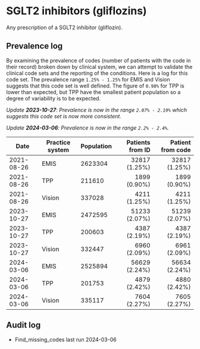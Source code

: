 # SGLT2 inhibitors (gliflozins)

Any prescription of a SGLT2 inhibitor (gliflozin).

## Prevalence log

By examining the prevalence of codes (number of patients with the code in their record) broken down by clinical system, we can attempt to validate the clinical code sets and the reporting of the conditions. Here is a log for this code set. The prevalence range `1.25% - 1.25%` for EMIS and Vision suggests that this code set is well defined. The figure of `0.90%` for TPP is lower than expected, but TPP have the smallest patient population so a degree of variability is to be expected.

_Update **2023-10-27**: Prevalence is now in the range `2.07% - 2.19%` which suggests this code set is now more consistent._

_Update **2024-03-06**: Prevalence is now in the range `2.2% - 2.4%`._

| Date       | Practice system | Population | Patients from ID | Patient from code |
| ---------- | --------------- | ---------- | ---------------: | ----------------: |
| 2021-08-26 | EMIS            | 2623304    |    32817 (1.25%) |     32817 (1.25%) |
| 2021-08-26 | TPP             | 211610     |     1899 (0.90%) |      1899 (0.90%) |
| 2021-08-26 | Vision          | 337028     |     4211 (1.25%) |      4211 (1.25%) |
| 2023-10-27 | EMIS            | 2472595    |    51233 (2.07%) |     51239 (2.07%) |
| 2023-10-27 | TPP             | 200603     |     4387 (2.19%) |      4387 (2.19%) |
| 2023-10-27 | Vision          | 332447     |     6960 (2.09%) |      6961 (2.09%) |
| 2024-03-06 | EMIS            | 2525894    |    56629 (2.24%) |     56634 (2.24%) |
| 2024-03-06 | TPP             | 201753     |     4879 (2.42%) |      4880 (2.42%) |
| 2024-03-06 | Vision          | 335117     |     7604 (2.27%) |      7605 (2.27%) |

## Audit log

- Find_missing_codes last run 2024-03-06
